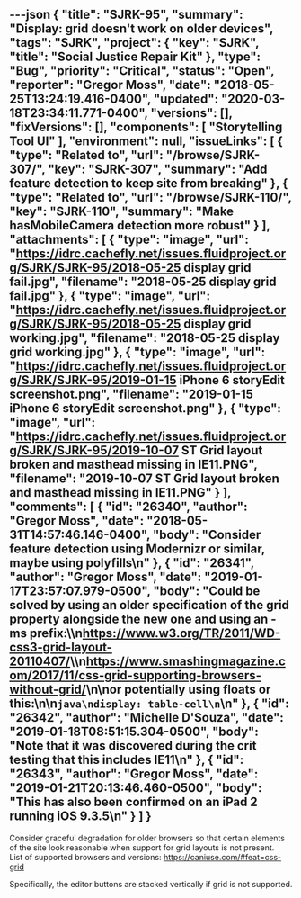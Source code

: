 ---json
{
  "title": "SJRK-95",
  "summary": "Display: grid doesn't work on older devices",
  "tags": "SJRK",
  "project": {
    "key": "SJRK",
    "title": "Social Justice Repair Kit"
  },
  "type": "Bug",
  "priority": "Critical",
  "status": "Open",
  "reporter": "Gregor Moss",
  "date": "2018-05-25T13:24:19.416-0400",
  "updated": "2020-03-18T23:34:11.771-0400",
  "versions": [],
  "fixVersions": [],
  "components": [
    "Storytelling Tool UI"
  ],
  "environment": null,
  "issueLinks": [
    {
      "type": "Related to",
      "url": "/browse/SJRK-307/",
      "key": "SJRK-307",
      "summary": "Add feature detection to keep site from breaking"
    },
    {
      "type": "Related to",
      "url": "/browse/SJRK-110/",
      "key": "SJRK-110",
      "summary": "Make hasMobileCamera detection more robust"
    }
  ],
  "attachments": [
    {
      "type": "image",
      "url": "https://idrc.cachefly.net/issues.fluidproject.org/SJRK/SJRK-95/2018-05-25 display grid fail.jpg",
      "filename": "2018-05-25 display grid fail.jpg"
    },
    {
      "type": "image",
      "url": "https://idrc.cachefly.net/issues.fluidproject.org/SJRK/SJRK-95/2018-05-25 display grid working.jpg",
      "filename": "2018-05-25 display grid working.jpg"
    },
    {
      "type": "image",
      "url": "https://idrc.cachefly.net/issues.fluidproject.org/SJRK/SJRK-95/2019-01-15 iPhone 6 storyEdit screenshot.png",
      "filename": "2019-01-15 iPhone 6 storyEdit screenshot.png"
    },
    {
      "type": "image",
      "url": "https://idrc.cachefly.net/issues.fluidproject.org/SJRK/SJRK-95/2019-10-07 ST Grid layout broken and masthead missing in IE11.PNG",
      "filename": "2019-10-07 ST Grid layout broken and masthead missing in IE11.PNG"
    }
  ],
  "comments": [
    {
      "id": "26340",
      "author": "Gregor Moss",
      "date": "2018-05-31T14:57:46.146-0400",
      "body": "Consider feature detection using Modernizr or similar, maybe using polyfills\n"
    },
    {
      "id": "26341",
      "author": "Gregor Moss",
      "date": "2019-01-17T23:57:07.979-0500",
      "body": "Could be solved by using an older specification of the grid property alongside the new one and using an -ms prefix:\\\n<https://www.w3.org/TR/2011/WD-css3-grid-layout-20110407/>\\\n<https://www.smashingmagazine.com/2017/11/css-grid-supporting-browsers-without-grid/>\n\nor potentially using floats or this:\n\n```java\ndisplay: table-cell\n```\n"
    },
    {
      "id": "26342",
      "author": "Michelle D'Souza",
      "date": "2019-01-18T08:51:15.304-0500",
      "body": "Note that it was discovered during the crit testing that this includes IE11\n"
    },
    {
      "id": "26343",
      "author": "Gregor Moss",
      "date": "2019-01-21T20:13:46.460-0500",
      "body": "This has also been confirmed on an iPad 2 running iOS 9.3.5\n"
    }
  ]
}
---
Consider graceful degradation for older browsers so that certain elements of the site look reasonable when support for grid layouts is not present.\
List of supported browsers and versions: <https://caniuse.com/#feat=css-grid>

Specifically, the editor buttons are stacked vertically if grid is not supported.

        